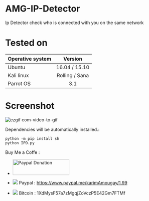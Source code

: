 # AMG-IP-Detector
Ip Detector 
check who is connected with you on the same network

# Tested on
|    Operative system   |    Version    |
| -------------         |:-------------:|
| Ubuntu                | 16.04 / 15.10 |
| Kali linux            | Rolling / Sana|
| Parrot OS             | 3.1           |

# Screenshot

![ezgif com-video-to-gif](https://user-images.githubusercontent.com/31169019/45849164-edc12600-bd28-11e8-9761-0161fd1388d9.gif)

Dependencies will be automatically installed.:
```
python -m pip install sh
python IPD.py
```


 Buy Me a Coffe :
- <a href="https://www.paypal.me/karimAmougay/1.99" target="_blank"><img src="http://www.ingenieris.net/media/images/logo_paypal.jpg" alt="Paypal Donation" height="50px" width="180px"></a>


- ![](https://placehold.it/15/f03c15/000000?text=+) Paypal : https://www.paypal.me/karimAmougay/1.99
- ![](https://placehold.it/15/1589F0/000000?text=+) Bitcoin : 1XdMysF57a7zMgqjZoVczP5E42Gm7FTMf
